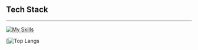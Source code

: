 <h2>Tech Stack</h2>
<hr>



[![My Skills](https://skillicons.dev/icons?i=js,html,css,wasm)](https://skillicons.dev)
<br>



[![Top Langs](https://github-readme-stats.vercel.app/api/top-langs/?username=kaysium&layout=compact)
